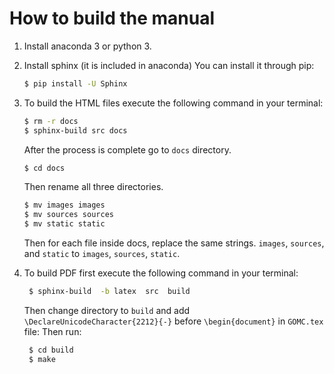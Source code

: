 # How to build the manual
1. Install anaconda 3 or python 3.
2. Install sphinx (it is included in anaconda) You can install it through pip:
   ```bash
   $ pip install -U Sphinx
   ```

3. To build the HTML files execute the following command in your terminal: 
   ```bash
   $ rm -r docs
   $ sphinx-build src docs
   ```
   After the process is complete go to `docs` directory.
   ```bash
   $ cd docs
   ```
   Then rename all three directories.
   ```bash
   $ mv images images
   $ mv sources sources
   $ mv static static
   ```
   Then for each file inside docs, replace the same strings. `images`, `sources`, and `static` to `images`, `sources`, `static`.
   
4. To build PDF first execute the following command in your terminal:
   ```bash
    $ sphinx-build  -b latex  src  build
   ```
   Then change directory to `build` and add `\DeclareUnicodeCharacter{2212}{-}` before `\begin{document}` in `GOMC.tex` file:
   Then run:
   ```bash
    $ cd build
    $ make
   ```
